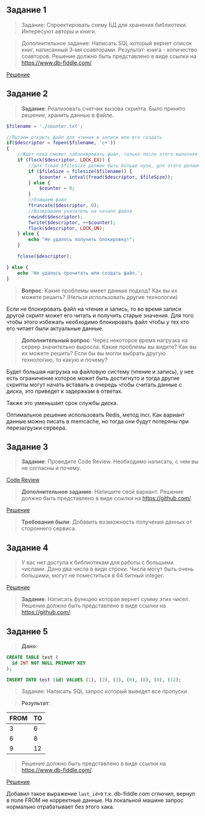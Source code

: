 ## Задание 1
>Задание: Спроектировать схему БД для хранения библиотеки. Интересуют авторы и книги.

>Дополнительное задание: Написать SQL который вернет список книг, написанный 3-мя соавторами. Результат: книга - количество соавторов.
>Решение должно быть представлено в виде ссылки на https://www.db-fiddle.com/

[Решение](https://www.db-fiddle.com/f/6inWtYh33aUtJPAyKtADAZ/1)

## Задание 2

>**Задание**: Реализовать счетчик вызова скрипта. Было принято решение, хранить данные в файле.

```php
$filename = './counter.txt';

//Пытаем открыть файл для чтения и записи или его создать
if($descriptor = fopen($filename, 'c+'))
{
    //Ждет пока сможет заблокировать файл, только после этого выполняет код дальше
    if (flock($descriptor, LOCK_EX)) {
        //для fread $fileSize должен быть больше нуля, для этого делаем проверку.
        if ($fileSize = filesize($filename)) {
            $counter = intval(fread($descriptor, $fileSize));
        } else {
            $counter = 0;
        }
        //Очищаем файл
        ftruncate($descriptor, 0);
        //Возврашаем указатель на начало файла
        rewind($descriptor);
        fwrite($descriptor, ++$counter);
        flock($descriptor, LOCK_UN);
    } else {
        echo "Не удалось получить блокировку!";
    }

    fclose($descriptor);

} else {
    echo 'Не удалось прочитать или создать файл.';
}
```

>**Вопрос**: Какие проблемы имеет данные подход? Как вы их можете решить?
(Нельзя использовать другие технологии)

Если не блокировать файл на чтение и запись, то во время записи другой скрипт может его читать и получить старые значения. Для того чтобы этого избежать необходимо блокировать файл чтобы у тех кто его читает были актуальные данные.

>**Дополнительный вопрос**: Через некоторое время нагрузка на сервер значительно выросла. Какие проблемы вы видите? Как вы их можете решить?
Если бы вы могли выбрать другую технологию, то какую и почему?

Будет большая нагрузка на файловую систему (чтение и запись), у нее есть ограничение которое может быть достигнуто и тогда другие скрипты могут начать вставать в очередь чтобы считать данные с диска, это приведет к задержкам в ответах.

Также это уменьшает срок службы диска.

Оптимальное решение использовать Redis, метод incr. Как вариант данные можно писать в memcache, но тогда они будут потеряны при перезагрузки сервера.

## Задание 3

>**Задание**: Проведите Code Review. Необходимо написать, с чем вы не согласны и почему.

[Code Review](https://github.com/nuwak/test_task/tree/master/task_3/review)

>**Дополнительное задание**: Напишите свой вариант.
Решение должно быть представлено в виде ссылки на https://github.com/.

[Решение](https://github.com/nuwak/test_task/tree/master/task_3/src)

>**Требования были**: Добавить возможность получения данных от стороннего сервиса.

## Задание 4

>У вас нет доступа к библиотекам для работы с большими числами. Дано два числа в виде строки. Числа могут быть очень большими, могут не поместиться в 64 битный integer.

[Решение](https://github.com/nuwak/test_task/blob/master/task_4/sum.php)

>**Задание**: Написать функцию которая вернет сумму этих чисел.
   Решение должно быть представлено в виде ссылки на https://github.com/.

## Задание 5
>**Дано**:
```sql
CREATE TABLE test (
  id INT NOT NULL PRIMARY KEY
);

INSERT INTO test (id) VALUES (1), (2), (3), (6), (8), (9), (12);
```
>Задание: Написать SQL запрос который выведет все пропуски.

>**Результат**:

FROM | TO
--- | ---
3   | 6
6   | 8
9   | 12

> Решение должно быть представлено в виде ссылки на https://www.db-fiddle.com/.

[Решение](https://www.db-fiddle.com/f/oJYvPXrtLGZhxdWHbbBnrk/1)

Добавил такое выражение `last_id+0` т.к. db-fiddle.com сглючил, вернул в поле FROM не корректные данные. На локальной машине запрос нормально отрабатывает без этого хака.


